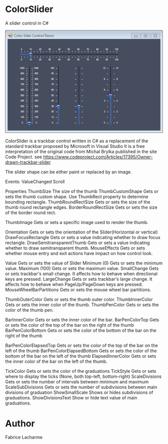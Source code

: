 # ColorSlider
A slider control in C#

![GitHub Logo](/gifs/colorslider.jpg)

ColorSlider is a trackbar control written in C# as a replacement of the standard trackbar proposed by Microsoft in Visual Studio
It is a free interpretation of the original code from Michal Brylka published in the site Code Project.
see https://www.codeproject.com/Articles/17395/Owner-drawn-trackbar-slider

The slider shape can be either paint or replaced by an image.  

Events:
ValueChanged
Scroll

Properties
ThumbSize                 The size of the thumb
ThumbCustomShape          Gets or sets the thumb custom shape. Use ThumbRect property to determine bounding rectangle.
ThumbRoundRectSize        Gets or sets the size of the thumb round rectangle edges.
BorderRoundRectSize       Gets or sets the size of the border round rect.

ThumbImage                 Gets or sets a specific image used to render the thumb.

Orientation               Gets or sets the orientation of the Slider(Horizontal or vertical)
DrawFocusRectangle        Gets or sets a value indicating whether to draw focus rectangle.
DrawSemitransparentThumb  Gets or sets a value indicating whether to draw semitransparent thumb.
MouseEffects              Gets or sets whether mouse entry and exit actions have impact on how control look.

Value                     Gets or sets the value of Slider
Minimum (0)               Gets or sets the minimum value.
Maximum (100)             Gets or sets the maximum value.
SmallChange               Gets or sets trackbar's small change. It affects how to behave when directional keys are pressed.
LargeChange               Gets or sets trackbar's large change. It affects how to behave when PageUp/PageDown keys are pressed.
MouseWheelBarPartitions   Gets or sets the mouse wheel bar partitions.

ThumbOuterColor           Gets or sets the thumb outer color.
ThumbInnerColor           Gets or sets the inner color of the thumb.
ThumbPenColor             Gets or sets the color of the thumb pen.

BarInnerColor             Gets or sets the inner color of the bar.
BarPenColorTop            Gets or sets the color of the top of the bar on the right of the thumb
BarPenColorBottom         Gets or sets the color of the bottom of the bar on the right of the thumb

BarPenColorElapsedTop     Gets or sets the color of the top of the bar on the left of the thumb
BarPenColorElapsedBottom  Gets or sets the color of the bottom of the bar on the left of the thumb
ElapsedInnerColor         Gets or sets the inner color of the bar on the left of the thumb.

TickColor                 Gets or sets the color of the graduations
TickStyle                 Gets or sets where to display the ticks (None, both top-left, bottom-right)
ScaleDivisions            Gets or sets the number of intervals between minimum and maximum
ScaleSubDivisions         Gets or sets the number of subdivisions between main divisions of graduation
ShowSmallScale            Shows or hides subdivisions of graduations.
ShowDivisionsText         Show or hide text value of main graduations.




# Author
Fabrice Lacharme
